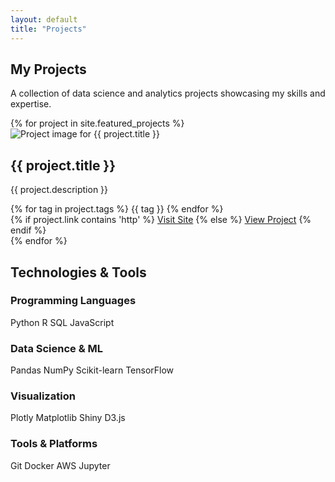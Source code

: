 ```yaml
---
layout: default
title: "Projects"
---
```


<div class="projects-page">

<section class="page-header" style="background: url('{{ '/assets/img/projects-bg.jpg' | relative_url }}') center/cover no-repeat;">
  <div class="container">
    <h1 class="page-title">My Projects</h1>
    <p class="page-subtitle">A collection of data science and analytics projects showcasing my skills and expertise.</p>
  </div>
</section>

<section class="projects-section">
  <div class="container">
    <div class="projects-grid">
      {% for project in site.featured_projects %}
      <div class="project-card clickable-card" data-href="{{ project.link }}">
        <div class="project-image">
          <img src="{{ '/assets/img/' | append: project.image | relative_url }}" alt="Project image for {{ project.title }}" loading="lazy">
        </div>
        <div class="project-content">
          <h2 class="project-title">{{ project.title }}</h2>
          <p class="project-description">{{ project.description }}</p>
          <div class="project-tags">
            {% for tag in project.tags %}
            <span class="tag" onclick="event.stopPropagation();">{{ tag }}</span>
            {% endfor %}
          </div>
          <div class="project-links">
            {% if project.link contains 'http' %}
              <a href="{{ project.link }}" target="_blank" class="btn-project">Visit Site</a>
            {% else %}
              <a href="{{ project.link }}" class="btn-project">View Project</a>
            {% endif %}
          </div>
        </div>
      </div>
      {% endfor %}
    </div>
  </div>
</section>

<section class="skills-section">
  <div class="container">
    <h2 class="section-title">Technologies & Tools</h2>
    <div class="skills-grid">
      <div class="skill-category">
        <h3>Programming Languages</h3>
        <div class="skills-list">
          <span class="skill-tag">Python</span>
          <span class="skill-tag">R</span>
          <span class="skill-tag">SQL</span>
          <span class="skill-tag">JavaScript</span>
        </div>
      </div>
      <div class="skill-category">
        <h3>Data Science & ML</h3>
        <div class="skills-list">
          <span class="skill-tag">Pandas</span>
          <span class="skill-tag">NumPy</span>
          <span class="skill-tag">Scikit-learn</span>
          <span class="skill-tag">TensorFlow</span>
        </div>
      </div>
      <div class="skill-category">
        <h3>Visualization</h3>
        <div class="skills-list">
          <span class="skill-tag">Plotly</span>
          <span class="skill-tag">Matplotlib</span>
          <span class="skill-tag">Shiny</span>
          <span class="skill-tag">D3.js</span>
        </div>
      </div>
      <div class="skill-category">
        <h3>Tools & Platforms</h3>
        <div class="skills-list">
          <span class="skill-tag">Git</span>
          <span class="skill-tag">Docker</span>
          <span class="skill-tag">AWS</span>
          <span class="skill-tag">Jupyter</span>
        </div>
      </div>
    </div>
  </div>
</section>

</div>
